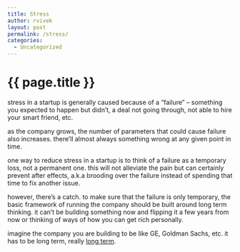 ```yaml
---
title: Stress
author: rvivek
layout: post
permalink: /stress/
categories:
  - Uncategorized
---
```

# {{ page.title }}
stress in a startup is generally caused because of a &#8220;failure&#8221; &#8211; something you expected to happen but didn&#8217;t, a deal not going through, not able to hire your smart friend, etc.

as the company grows, the number of parameters that could cause failure also increases. there&#8217;ll almost always something wrong at any given point in time.

one way to reduce stress in a startup is to think of a failure as a temporary loss, not a permanent one. this will not alleviate the pain but can certainly prevent after effects, a.k.a brooding over the failure instead of spending that time to fix another issue.

however, there&#8217;s a catch. to make sure that the failure is only temporary, the basic framework of running the company should be built around long term thinking. it can&#8217;t be building something now and flipping it a few years from now or thinking of ways of how you can get rich personally.

imagine the company you are building to be like GE, Goldman Sachs, etc. it has to be long term, really [long term][1].

 [1]: http://www.10000yearclock.net/learnmore.html
